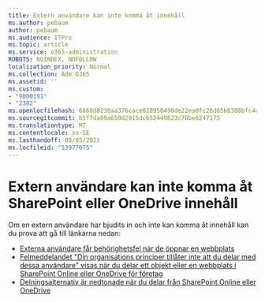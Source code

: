 ```yaml
---
title: Extern användare kan inte komma åt innehåll
ms.author: pebaum
author: pebaum
ms.audience: ITPro
ms.topic: article
ms.service: o365-administration
ROBOTS: NOINDEX, NOFOLLOW
localization_priority: Normal
ms.collection: Adm_O365
ms.assetid: ''
ms.custom:
- "9000191"
- "2382"
ms.openlocfilehash: 6868d8238aa376cace020950490de22ea0fc26d05b8308bfc4d9e5f1fc992bf2
ms.sourcegitcommit: b5f7da89a650d2915dc652449623c78be6247175
ms.translationtype: MT
ms.contentlocale: sv-SE
ms.lasthandoff: 08/05/2021
ms.locfileid: "53977675"
---
```

# <a name="external-user-cannot-access-sharepoint-or-onedrive-content"></a>Extern användare kan inte komma åt SharePoint eller OneDrive innehåll

Om en extern användare har bjudits in och inte kan komma åt innehåll kan du prova att gå till länkarna nedan:

- [Externa användare får behörighetsfel när de öppnar en webbplats](https://docs.microsoft.com/sharepoint/support/administration/access-denied-or-need-permission-error-sharepoint-online-or-onedrive-for-business)
- [Felmeddelandet "Din organisations principer tillåter inte att du delar med dessa användare" visas när du delar ett objekt eller en webbplats i SharePoint Online eller OneDrive för företag](https://docs.microsoft.com/sharepoint/support/administration/organization-policies-do-not-allow-you-to-share-with-users-error)
- [Delningsalternativ är nedtonade när du delar från SharePoint Online eller OneDrive](https://docs.microsoft.com/sharepoint/support/administration/sharing-options-grayed-out-when-sharing-from-sharepoint-online-or-onedrive)
